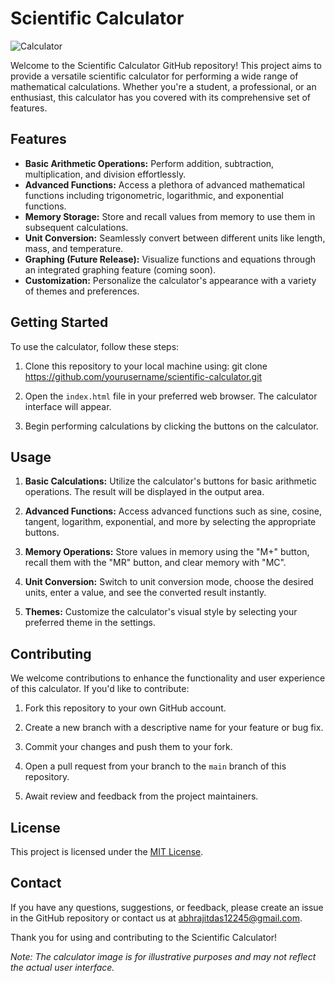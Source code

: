 # Scientific Calculator

![Calculator](https://encrypted-tbn0.gstatic.com/images?q=tbn:ANd9GcRi3_m9jKd6VsZg15OI2Qx1GIT7gwRZ8S9oug&usqp=CAU)

Welcome to the Scientific Calculator GitHub repository! This project aims to provide a versatile scientific calculator for performing a wide range of mathematical calculations. Whether you're a student, a professional, or an enthusiast, this calculator has you covered with its comprehensive set of features.

## Features

- **Basic Arithmetic Operations:** Perform addition, subtraction, multiplication, and division effortlessly.
- **Advanced Functions:** Access a plethora of advanced mathematical functions including trigonometric, logarithmic, and exponential functions.
- **Memory Storage:** Store and recall values from memory to use them in subsequent calculations.
- **Unit Conversion:** Seamlessly convert between different units like length, mass, and temperature.
- **Graphing (Future Release):** Visualize functions and equations through an integrated graphing feature (coming soon).
- **Customization:** Personalize the calculator's appearance with a variety of themes and preferences.

## Getting Started

To use the calculator, follow these steps:

1. Clone this repository to your local machine using:
git clone https://github.com/yourusername/scientific-calculator.git


2. Open the `index.html` file in your preferred web browser. The calculator interface will appear.

3. Begin performing calculations by clicking the buttons on the calculator.

## Usage

1. **Basic Calculations:** Utilize the calculator's buttons for basic arithmetic operations. The result will be displayed in the output area.

2. **Advanced Functions:** Access advanced functions such as sine, cosine, tangent, logarithm, exponential, and more by selecting the appropriate buttons.

3. **Memory Operations:** Store values in memory using the "M+" button, recall them with the "MR" button, and clear memory with "MC".

4. **Unit Conversion:** Switch to unit conversion mode, choose the desired units, enter a value, and see the converted result instantly.

5. **Themes:** Customize the calculator's visual style by selecting your preferred theme in the settings.

## Contributing

We welcome contributions to enhance the functionality and user experience of this calculator. If you'd like to contribute:

1. Fork this repository to your own GitHub account.

2. Create a new branch with a descriptive name for your feature or bug fix.

3. Commit your changes and push them to your fork.

4. Open a pull request from your branch to the `main` branch of this repository.

5. Await review and feedback from the project maintainers.

## License

This project is licensed under the [MIT License](LICENSE).

## Contact

If you have any questions, suggestions, or feedback, please create an issue in the GitHub repository or contact us at abhrajitdas12245@gmail.com.

Thank you for using and contributing to the Scientific Calculator!

*Note: The calculator image is for illustrative purposes and may not reflect the actual user interface.*

